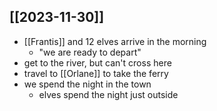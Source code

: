## [[2023-11-30]]
- [[Frantis]] and 12 elves arrive in the morning
	- "we are ready to depart"
- get to the river, but can't cross here
- travel to [[Orlane]] to take the ferry
- we spend the night in the town
	- elves spend the night just outside